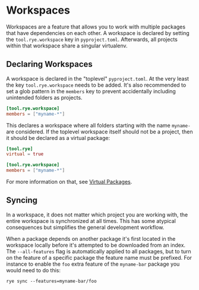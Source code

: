 # Workspaces

Workspaces are a feature that allows you to work with multiple packages that
have dependencies on each other.  A workspace is declared by setting the
`tool.rye.workspace` key in `pyproject.toml`.  Afterwards, all projects within
that workspace share a singular virtualenv.

## Declaring Workspaces

A workspace is declared in the "toplevel" `pyproject.toml`.  At the very least
the key `tool.rye.workspace` needs to be added.  It's also recommended to
set a glob pattern in the `members` key to prevent accidentally including
unintended folders as projects.

```toml
[tool.rye.workspace]
members = ["myname-*"]
```

This declares a workspace where all folders starting with the name `myname-`
are considered.  If the toplevel workspace itself should not be a project,
then it should be declared as a virtual package:

```toml
[tool.rye]
virtual = true

[tool.rye.workspace]
members = ["myname-*"]
```

For more information on that, see [Virtual Packages](../virtual/).

## Syncing

In a workspace, it does not matter which project you are working with, the entire
workspace is synchronized at all times.  This has some atypical consequences but
simplifies the general development workflow.

When a package depends on another package it's first located in the workspace locally
before it's attempted to be downloaded from an index.  The `--all-features` flag is
automatically applied to all packages, but to turn on the feature of a specific
package the feature name must be prefixed.  For instance to enable the `foo` extra feature
of the `myname-bar` package you would need to do this:

```
rye sync --features=myname-bar/foo
```
